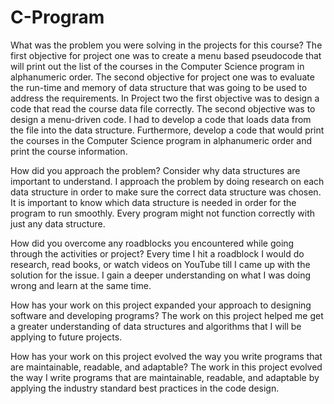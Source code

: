 # C-Program
What was the problem you were solving in the projects for this course? 
The first objective for project one was to create a menu based pseudocode that will print out the list of the courses in the Computer Science program in alphanumeric order. The second objective for project one was to evaluate the run-time and memory of data structure that was going to be used to address the requirements. In Project two the first objective was to design a code that read the course data file correctly. The second objective was to design a menu-driven code. I had to develop a code that loads data from the file into the data structure. Furthermore, develop a code that would print the courses in the Computer Science program in alphanumeric order and print the course information.

How did you approach the problem? 
Consider why data structures are important to understand.
I approach the problem by doing research on each data structure in order to make sure the correct data structure was chosen. It is important to know which data structure is needed in order for the program to run smoothly. Every program might not function correctly with just any data structure. 

How did you overcome any roadblocks you encountered while going through the activities or project?
Every time I hit a roadblock I would do research, read books, or watch videos on YouTube till I came up with the solution for the issue. I gain a deeper understanding on what I was doing wrong and learn at the same time.  

How has your work on this project expanded your approach to designing software and developing programs?
The work on this project helped me get a greater understanding of data structures and algorithms that I will be applying to future projects. 

How has your work on this project evolved the way you write programs that are maintainable, readable, and adaptable?
The work in this project evolved the way I write programs that are maintainable, readable, and adaptable by applying the industry standard best practices in the code design.  
